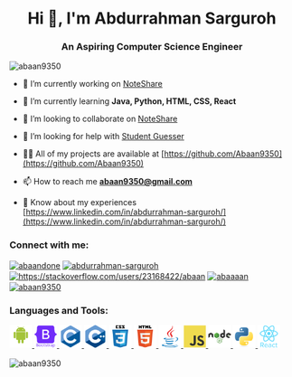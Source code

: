 <h1 align="center">Hi 👋, I'm Abdurrahman Sarguroh</h1>
<h3 align="center">An Aspiring Computer Science Engineer</h3>

<p align="left"> <img src="https://komarev.com/ghpvc/?username=abaan9350&label=Profile%20views&color=0e75b6&style=flat" alt="abaan9350" /> </p>

- 🔭 I’m currently working on [NoteShare](https://abaan9350.github.io/NoteShare/)

- 🌱 I’m currently learning **Java, Python, HTML, CSS, React**

- 👯 I’m looking to collaborate on [NoteShare](https://abaan9350.github.io/NoteShare/)

- 🤝 I’m looking for help with [Student Guesser](https://github.com/Abaan9350/Student-Guesser)

- 👨‍💻 All of my projects are available at [https://github.com/Abaan9350](https://github.com/Abaan9350)

- 📫 How to reach me **abaan9350@gmail.com**

- 📄 Know about my experiences [https://www.linkedin.com/in/abdurrahman-sarguroh/](https://www.linkedin.com/in/abdurrahman-sarguroh/)

<h3 align="left">Connect with me:</h3>
<p align="left">
<a href="https://twitter.com/abaandone" target="blank"><img align="center" src="https://raw.githubusercontent.com/rahuldkjain/github-profile-readme-generator/master/src/images/icons/Social/twitter.svg" alt="abaandone" height="30" width="40" /></a>
<a href="https://linkedin.com/in/abdurrahman-sarguroh" target="blank"><img align="center" src="https://raw.githubusercontent.com/rahuldkjain/github-profile-readme-generator/master/src/images/icons/Social/linked-in-alt.svg" alt="abdurrahman-sarguroh" height="30" width="40" /></a>
<a href="https://stackoverflow.com/users/https://stackoverflow.com/users/23168422/abaan" target="blank"><img align="center" src="https://raw.githubusercontent.com/rahuldkjain/github-profile-readme-generator/master/src/images/icons/Social/stack-overflow.svg" alt="https://stackoverflow.com/users/23168422/abaan" height="30" width="40" /></a>
<a href="https://www.codechef.com/users/abaaaan" target="blank"><img align="center" src="https://cdn.jsdelivr.net/npm/simple-icons@3.1.0/icons/codechef.svg" alt="abaaaan" height="30" width="40" /></a>
<a href="https://www.leetcode.com/abaan9350" target="blank"><img align="center" src="https://raw.githubusercontent.com/rahuldkjain/github-profile-readme-generator/master/src/images/icons/Social/leet-code.svg" alt="abaan9350" height="30" width="40" /></a>
</p>

<h3 align="left">Languages and Tools:</h3>
<p align="left"> <a href="https://developer.android.com" target="_blank" rel="noreferrer"> <img src="https://raw.githubusercontent.com/devicons/devicon/master/icons/android/android-original-wordmark.svg" alt="android" width="40" height="40"/> </a> <a href="https://getbootstrap.com" target="_blank" rel="noreferrer"> <img src="https://raw.githubusercontent.com/devicons/devicon/master/icons/bootstrap/bootstrap-plain-wordmark.svg" alt="bootstrap" width="40" height="40"/> </a> <a href="https://www.cprogramming.com/" target="_blank" rel="noreferrer"> <img src="https://raw.githubusercontent.com/devicons/devicon/master/icons/c/c-original.svg" alt="c" width="40" height="40"/> </a> <a href="https://www.w3schools.com/cpp/" target="_blank" rel="noreferrer"> <img src="https://raw.githubusercontent.com/devicons/devicon/master/icons/cplusplus/cplusplus-original.svg" alt="cplusplus" width="40" height="40"/> </a> <a href="https://www.w3schools.com/css/" target="_blank" rel="noreferrer"> <img src="https://raw.githubusercontent.com/devicons/devicon/master/icons/css3/css3-original-wordmark.svg" alt="css3" width="40" height="40"/> </a> <a href="https://www.w3.org/html/" target="_blank" rel="noreferrer"> <img src="https://raw.githubusercontent.com/devicons/devicon/master/icons/html5/html5-original-wordmark.svg" alt="html5" width="40" height="40"/> </a> <a href="https://www.java.com" target="_blank" rel="noreferrer"> <img src="https://raw.githubusercontent.com/devicons/devicon/master/icons/java/java-original.svg" alt="java" width="40" height="40"/> </a> <a href="https://developer.mozilla.org/en-US/docs/Web/JavaScript" target="_blank" rel="noreferrer"> <img src="https://raw.githubusercontent.com/devicons/devicon/master/icons/javascript/javascript-original.svg" alt="javascript" width="40" height="40"/> </a> <a href="https://nodejs.org" target="_blank" rel="noreferrer"> <img src="https://raw.githubusercontent.com/devicons/devicon/master/icons/nodejs/nodejs-original-wordmark.svg" alt="nodejs" width="40" height="40"/> </a> <a href="https://www.python.org" target="_blank" rel="noreferrer"> <img src="https://raw.githubusercontent.com/devicons/devicon/master/icons/python/python-original.svg" alt="python" width="40" height="40"/> </a> <a href="https://reactjs.org/" target="_blank" rel="noreferrer"> <img src="https://raw.githubusercontent.com/devicons/devicon/master/icons/react/react-original-wordmark.svg" alt="react" width="40" height="40"/> </a> </p>

<p><img align="center" src="https://github-readme-streak-stats.herokuapp.com/?user=abaan9350&" alt="abaan9350" /></p>

